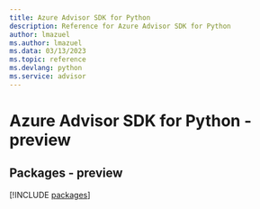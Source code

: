 ```yaml
---
title: Azure Advisor SDK for Python
description: Reference for Azure Advisor SDK for Python
author: lmazuel
ms.author: lmazuel
ms.data: 03/13/2023
ms.topic: reference
ms.devlang: python
ms.service: advisor
---
```

# Azure Advisor SDK for Python - preview
## Packages - preview
[!INCLUDE [packages](advisor-index.md)]